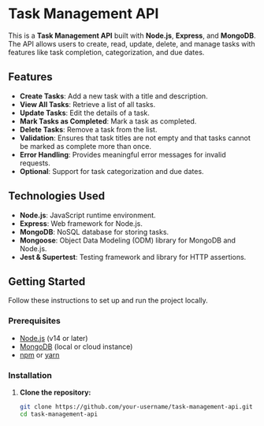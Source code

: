 # Task Management API

This is a **Task Management API** built with **Node.js**, **Express**, and **MongoDB**. The API allows users to create, read, update, delete, and manage tasks with features like task completion, categorization, and due dates.

## Features

- **Create Tasks**: Add a new task with a title and description.
- **View All Tasks**: Retrieve a list of all tasks.
- **Update Tasks**: Edit the details of a task.
- **Mark Tasks as Completed**: Mark a task as completed.
- **Delete Tasks**: Remove a task from the list.
- **Validation**: Ensures that task titles are not empty and that tasks cannot be marked as complete more than once.
- **Error Handling**: Provides meaningful error messages for invalid requests.
- **Optional**: Support for task categorization and due dates.

## Technologies Used

- **Node.js**: JavaScript runtime environment.
- **Express**: Web framework for Node.js.
- **MongoDB**: NoSQL database for storing tasks.
- **Mongoose**: Object Data Modeling (ODM) library for MongoDB and Node.js.
- **Jest & Supertest**: Testing framework and library for HTTP assertions.

## Getting Started

Follow these instructions to set up and run the project locally.

### Prerequisites

- [Node.js](https://nodejs.org/) (v14 or later)
- [MongoDB](https://www.mongodb.com/) (local or cloud instance)
- [npm](https://www.npmjs.com/) or [yarn](https://yarnpkg.com/)

### Installation

1. **Clone the repository:**

   ```bash
   git clone https://github.com/your-username/task-management-api.git
   cd task-management-api
